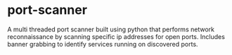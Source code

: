 # port-scanner
A multi threaded port scanner built using python that performs network reconnaissance by scanning specific ip addresses for open ports. Includes banner grabbing to identify services running on discovered ports.
